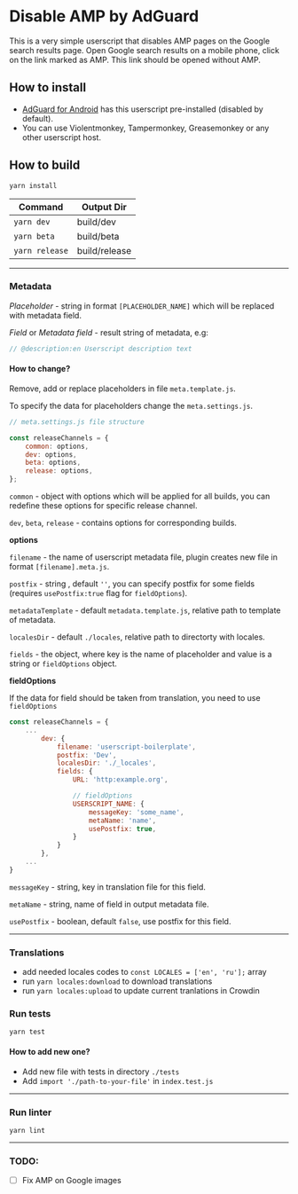 # Disable AMP by AdGuard

This is a very simple userscript that disables AMP pages on the Google search results page. Open Google search results on a mobile phone, click on the link marked as AMP. This link should be opened without AMP.

## How to install

* [AdGuard for Android](https://adguard.com/en/adguard-android/overview.html) has this userscript pre-installed (disabled by default).
* You can use Violentmonkey, Tampermonkey, Greasemonkey or any other userscript host.

## How to build
`yarn install`

| Command           | Output Dir    |
|---                |---            |
| `yarn dev`        | build/dev     |
| `yarn beta`       | build/beta    |
| `yarn release`    | build/release |


---
### Metadata

_Placeholder_ - string in format `[PLACEHOLDER_NAME]` which will be replaced with metadata field.

_Field_ or _Metadata field_ - result string of metadata, e.g:
```js
// @description:en Userscript description text  
```

#### How to change?

Remove, add or replace placeholders in file `meta.template.js`.

To specify the data for placeholders change the `meta.settings.js`.

```js
// meta.settings.js file structure

const releaseChannels = {
    common: options,
    dev: options,
    beta: options,
    release: options,
};
```

`common` - object with options which will be applied for all builds, you can redefine these options for specific release channel.

`dev`, `beta`, `release` - contains options for corresponding builds.

**options**

`filename` - the name of userscript metadata file, plugin creates new file in format `[filename].meta.js`.

`postfix` - string , default `''`, you can specify postfix for some fields (requires `usePostfix:true` flag for `fieldOptions`).

`metadataTemplate` - default `metadata.template.js`, relative path to template of metadata.

`localesDir` - default `./locales`, relative path to directorty with locales.

`fields` - the object, where key is the name of placeholder and value is a string or `fieldOptions` object.


**fieldOptions**

If the data for field should be taken from translation, you need to use `fieldOptions`
```js
const releaseChannels = {
    ...
        dev: {
            filename: 'userscript-boilerplate',
            postfix: 'Dev',
            localesDir: './_locales',
            fields: {
                URL: 'http:example.org',

                // fieldOptions
                USERSCRIPT_NAME: {
                    messageKey: 'some_name',
                    metaName: 'name',
                    usePostfix: true,
                }
            }
        },
    ...
}
```

`messageKey` - string, key in translation file for this field.

`metaName` - string, name of field in output metadata file.

`usePostfix` - boolean, default `false`, use postfix for this field.

---

### Translations

- add needed locales codes to `const LOCALES = ['en', 'ru'];` array
- run `yarn locales:download` to download translations
- run `yarn locales:upload` to update current tranlations in Crowdin


### Run tests

`yarn test`

#### How to add new one?

- Add new file with tests in directory `./tests`
- Add `import './path-to-your-file'` in `index.test.js`

---

### Run linter
`yarn lint`

---

### TODO:

* [ ] Fix AMP on Google images